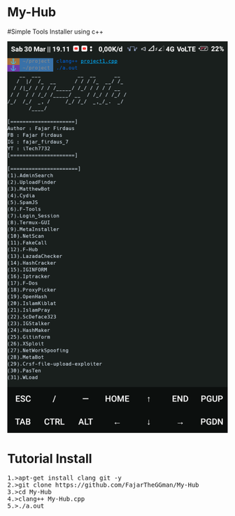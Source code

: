# My-Hub
#Simple Tools Installer using c++

![alt text](https://github.com/FajarTheGGman/My-Hub/blob/master/.img/Screenshot_2019-03-30-19-11-00-462_com.termux.png)

# Tutorial Install 
<pre>
1.>apt-get install clang git -y
2.>git clone https://github.com/FajarTheGGman/My-Hub
3.>cd My-Hub
4.>clang++ My-Hub.cpp
5.>./a.out
</pre>
